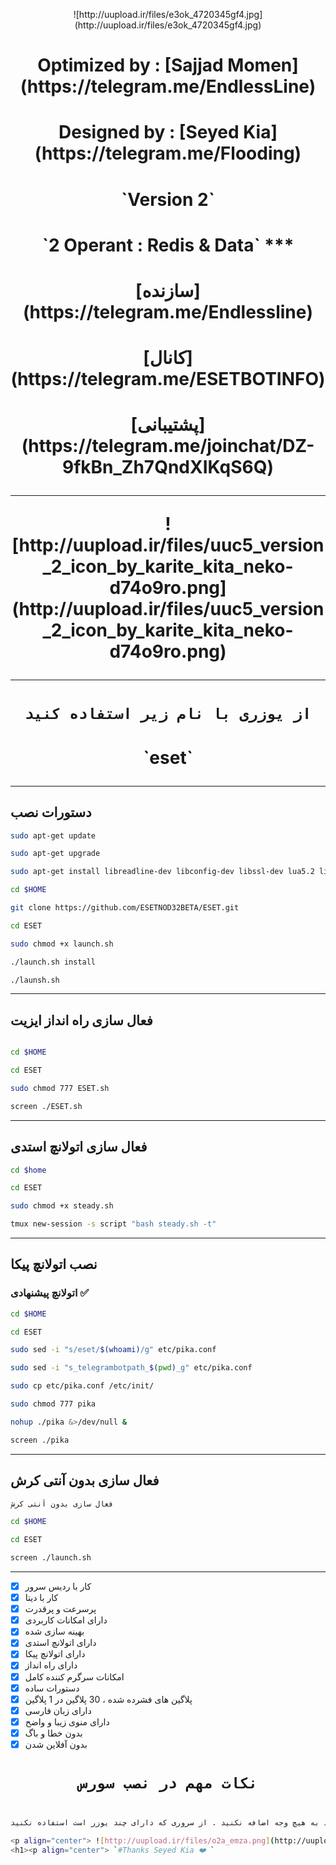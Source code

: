<p align="center"> ![http://uupload.ir/files/e3ok_4720345gf4.jpg](http://uupload.ir/files/e3ok_4720345gf4.jpg)
<h1><p align="center"> Optimized by : [Sajjad Momen](https://telegram.me/EndlessLine)
<h1><p align="center"> Designed by  : [Seyed Kia](https://telegram.me/Flooding)
<h1><p align="center"> `Version 2`
<h1><p align="center"> `2 Operant : Redis & Data`
***
<h1><p align="center"> [سازنده](https://telegram.me/Endlessline)
<h1><p align="center"> [کانال](https://telegram.me/ESETBOTINFO)
<h1><p align="center"> [پشتیبانی](https://telegram.me/joinchat/DZ-9fkBn_Zh7QndXIKqS6Q)

***

<p align="center"> ![http://uupload.ir/files/uuc5_version_2_icon_by_karite_kita_neko-d74o9ro.png](http://uupload.ir/files/uuc5_version_2_icon_by_karite_kita_neko-d74o9ro.png)

***
# <h1><p align="center"> `از یوزری با نام زیر استفاده کنید`
<h1><p align="center"> `eset`


***
## دستورات نصب
```sh
sudo apt-get update

sudo apt-get upgrade

sudo apt-get install libreadline-dev libconfig-dev libssl-dev lua5.2 liblua5.2-dev libevent-dev make unzip git redis-server g++ libjansson-dev libpython-dev expat libexpat1-dev tmux subversion

cd $HOME

git clone https://github.com/ESETNOD32BETA/ESET.git

cd ESET

sudo chmod +x launch.sh

./launch.sh install

./launsh.sh
```
***
## فعال سازی راه انداز ایزیت
```sh

cd $HOME

cd ESET

sudo chmod 777 ESET.sh

screen ./ESET.sh
```
***
## فعال سازی اتولانچ استدی
```sh 
cd $home

cd ESET

sudo chmod +x steady.sh

tmux new-session -s script "bash steady.sh -t"
```
***
## نصب اتولانچ پیکا
### اتولانچ پیشنهادی ✅
```sh 
cd $HOME

cd ESET

sudo sed -i "s/eset/$(whoami)/g" etc/pika.conf

sudo sed -i "s_telegrambotpath_$(pwd)_g" etc/pika.conf

sudo cp etc/pika.conf /etc/init/

sudo chmod 777 pika

nohup ./pika &>/dev/null &

screen ./pika
```
***
## فعال سازی بدون آنتی کرش
```sh 
فعال سازی بدون آنتی کرش

cd $HOME

cd ESET

screen ./launch.sh
```
***

- [x] کار با ردیس سرور
- [x] کار با دیتا
- [x] پرسرعت و پرقدرت
- [x] دارای امکانات کاربردی 
- [x] بهینه سازی شده
- [x] دارای اتولانچ استدی
- [x] دارای اتولانچ پیکا
- [x] دارای راه انداز
- [x] امکانات سرگرم کننده کامل
- [x] دستورات ساده
- [x] پلاگین های فشرده شده ، 30 پلاگین در 1 پلاگین
- [x] دارای زبان فارسی
- [x] دارای منوی زیبا و واضح
- [x] بدون خطا و باگ
- [x] بدون آفلاین شدن

# <h1><p align="center"> `نکات مهم در نصب سورس`
```sh 

سورس ربات را حتما بر روی سروری نصب کنید که بر روی آن ربات از قبل اجرا نکرده باشید . حتما از سرور هایی با هارد اس اس دی و رم بالای 2 برای این ربات استفاده کنید . به هیچ وجه بر روی سروری که ربات بر روی آن است ،این سورس را نصب نکنید . به دلیل کار با ردیس سرور این سورس خیلی حساس میباشد .از سیستم اوبنتو 16 با آخرین آپدیت استفاده کنید . از اتولانچ پیکا استفاده کنید .هر 3 روز یک بار سرور را ریبوت و مجدد روشن کنید . به ربات الکی در هرجا دستور ادد ندهید ، درجایی دستور ادد را بزنید که مطمعن باشید مدیر گروه خریدار ربات است . پلاگین از خود به هیچ وجه اضافه نکنید . از سروری که دارای چند یوزر است استفاده نکنید

<p align="center"> ![http://uupload.ir/files/o2a_emza.png](http://uupload.ir/files/o2a_emza.png)
<h1><p align="center"> `#Thanks Seyed Kia ❤️ `

